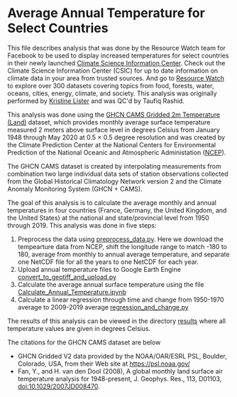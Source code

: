 # Average Annual Temperature for Select Countries
This file describes analysis that was done by the Resource Watch team for Facebook to be used to display increased temperatures for select countries in their newly launched [Climate Science Information Center](https://www.facebook.com/hubs/climate_science_information_center). Check out the Climate Science Information Center (CSIC) for up to date information on climate data in your area from trusted sources. And go to [Resource Watch](https://resourcewatch.org/) to explore over 300 datasets covering topics from food, forests, water, oceans, cities, energy, climate, and society. This analysis was originally performed by [Kristine Lister](https://www.wri.org/profile/kristine-lister) and was QC'd by Taufiq Rashid.

This analysis was done using the [GHCN CAMS Gridded 2m Temperature (Land)](https://psl.noaa.gov/data/gridded/data.ghcncams.html) dataset, 
which provides monthly average surface temperature measured 2 meters above surface level in degrees Celsius from January 1948 through May 2020 at 0.5 × 0.5 degree 
resolution and was created by the Climate Prediction Center at the National Centers for Environmental Prediction of the National Oceanic and Atmospheric Administation ([NCEP](https://www.ncep.noaa.gov/)).

The GHCN CAMS dataset is created by interpolating measurements from combination two large individual data sets of station observations collected from the 
Global Historical Climatology Network version 2 and the Climate Anomaly Monitoring System (GHCN + CAMS).

The goal of this analysis is to calculate the average monthly and annual temperatures in four countries (France, Germany, the United Kingdom, and the United States)
at the national and state/provincial level from 1950 through 2019. This analysis was done in five steps:
1. Preprocess the data using [preprocess_data.py](https://github.com/resource-watch/blog-analysis/blob/master/req_016_facebook_average_surface_temperature/preprocess_data.py). Here we download the tempearture data from NCEP, shift the longitude range to match -180 to 180, average from monthly to annual average temperature, and separate one NetCDF file for all the years to one NetCDF for each year.
2. Upload annual temperature files to Google Earth Engine [convert_to_geotiff_and_upload.py](https://github.com/resource-watch/blog-analysis/blob/master/req_016_facebook_average_surface_temperature/convert_to_geotiff_and_upload.py)
3. Calculate the average annual surface temperature using the file [Calculate_Annual_Temperature.ipynb](https://github.com/resource-watch/blog-analysis/blob/master/req_016_facebook_average_surface_temperature/Calculate_Annual_Temperature.ipynb)
4. Calculate a linear regression through time and change from 1950-1970 average to 2009-2019 average [regression_and_change.py](https://github.com/resource-watch/blog-analysis/blob/master/req_016_facebook_average_surface_temperature/regression_and_change.py)

The results of this analysis can be viewed in the directory [results](https://github.com/resource-watch/blog-analysis/tree/master/req_016_facebook_average_surface_temperature/results) where all temperature values are given in degrees Celsius.

The citations for the GHCN CAMS dataset are below
- GHCN Gridded V2 data provided by the NOAA/OAR/ESRL PSL, Boulder, Colorado, USA, from their Web site at https://psl.noaa.gov/ 
- Fan, Y., and H. van den Dool (2008), A global monthly land surface air temperature analysis for 1948-present, J. Geophys. Res., 113, D01103, [doi:10.1029/2007JD008470](doi:10.1029/2007JD008470).
